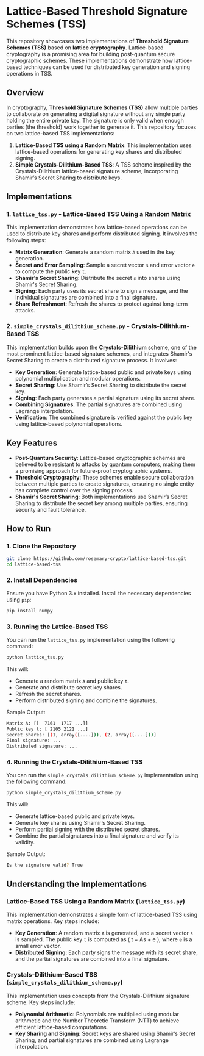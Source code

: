 # Lattice-Based Threshold Signature Schemes (TSS)

This repository showcases two implementations of **Threshold Signature Schemes (TSS)** based on **lattice cryptography**. Lattice-based cryptography is a promising area for building post-quantum secure cryptographic schemes. These implementations demonstrate how lattice-based techniques can be used for distributed key generation and signing operations in TSS.

## Overview

In cryptography, **Threshold Signature Schemes (TSS)** allow multiple parties to collaborate on generating a digital signature without any single party holding the entire private key. The signature is only valid when enough parties (the threshold) work together to generate it. This repository focuses on two lattice-based TSS implementations:

1. **Lattice-Based TSS using a Random Matrix**: This implementation uses lattice-based operations for generating key shares and distributed signing.
2. **Simple Crystals-Dilithium-Based TSS**: A TSS scheme inspired by the Crystals-Dilithium lattice-based signature scheme, incorporating Shamir’s Secret Sharing to distribute keys.

## Implementations

### 1. `lattice_tss.py` - Lattice-Based TSS Using a Random Matrix

This implementation demonstrates how lattice-based operations can be used to distribute key shares and perform distributed signing. It involves the following steps:

- **Matrix Generation**: Generate a random matrix `A` used in the key generation.
- **Secret and Error Sampling**: Sample a secret vector `s` and error vector `e` to compute the public key `t`.
- **Shamir’s Secret Sharing**: Distribute the secret `s` into shares using Shamir's Secret Sharing.
- **Signing**: Each party uses its secret share to sign a message, and the individual signatures are combined into a final signature.
- **Share Refreshment**: Refresh the shares to protect against long-term attacks.

### 2. `simple_crystals_dilithium_scheme.py` - Crystals-Dilithium-Based TSS

This implementation builds upon the **Crystals-Dilithium** scheme, one of the most prominent lattice-based signature schemes, and integrates Shamir's Secret Sharing to create a distributed signature process. It involves:

- **Key Generation**: Generate lattice-based public and private keys using polynomial multiplication and modular operations.
- **Secret Sharing**: Use Shamir’s Secret Sharing to distribute the secret key.
- **Signing**: Each party generates a partial signature using its secret share.
- **Combining Signatures**: The partial signatures are combined using Lagrange interpolation.
- **Verification**: The combined signature is verified against the public key using lattice-based polynomial operations.

## Key Features

- **Post-Quantum Security**: Lattice-based cryptographic schemes are believed to be resistant to attacks by quantum computers, making them a promising approach for future-proof cryptographic systems.
- **Threshold Cryptography**: These schemes enable secure collaboration between multiple parties to create signatures, ensuring no single entity has complete control over the signing process.
- **Shamir's Secret Sharing**: Both implementations use Shamir’s Secret Sharing to distribute the secret key among multiple parties, ensuring security and fault tolerance.

## How to Run

### 1. Clone the Repository

```bash
git clone https://github.com/rosemary-crypto/lattice-based-tss.git
cd lattice-based-tss
```

### 2. Install Dependencies

Ensure you have Python 3.x installed. Install the necessary dependencies using `pip`:

```bash
pip install numpy
```

### 3. Running the Lattice-Based TSS

You can run the `lattice_tss.py` implementation using the following command:

```bash
python lattice_tss.py
```

This will:
- Generate a random matrix `A` and public key `t`.
- Generate and distribute secret key shares.
- Refresh the secret shares.
- Perform distributed signing and combine the signatures.

Sample Output:
```bash
Matrix A: [[  7161  1717 ...]]
Public key t: [ 2105 2121 ...]
Secret shares: [(1, array([....])), (2, array([....]))]
Final signature: ...
Distributed signature: ...
```

### 4. Running the Crystals-Dilithium-Based TSS

You can run the `simple_crystals_dilithium_scheme.py` implementation using the following command:

```bash
python simple_crystals_dilithium_scheme.py
```

This will:
- Generate lattice-based public and private keys.
- Generate key shares using Shamir’s Secret Sharing.
- Perform partial signing with the distributed secret shares.
- Combine the partial signatures into a final signature and verify its validity.

Sample Output:
```bash
Is the signature valid? True
```

## Understanding the Implementations

### Lattice-Based TSS Using a Random Matrix (`lattice_tss.py`)

This implementation demonstrates a simple form of lattice-based TSS using matrix operations. Key steps include:

- **Key Generation**: A random matrix `A` is generated, and a secret vector `s` is sampled. The public key `t` is computed as \( t = As + e \), where `e` is a small error vector.
- **Distributed Signing**: Each party signs the message with its secret share, and the partial signatures are combined into a final signature.

### Crystals-Dilithium-Based TSS (`simple_crystals_dilithium_scheme.py`)

This implementation uses concepts from the Crystals-Dilithium signature scheme. Key steps include:

- **Polynomial Arithmetic**: Polynomials are multiplied using modular arithmetic and the Number Theoretic Transform (NTT) to achieve efficient lattice-based computations.
- **Key Sharing and Signing**: Secret keys are shared using Shamir’s Secret Sharing, and partial signatures are combined using Lagrange interpolation.